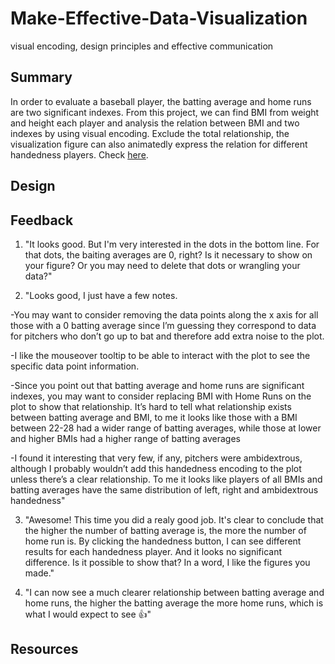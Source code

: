# Make-Effective-Data-Visualization
visual encoding, design principles and effective communication
## Summary
In order to evaluate a baseball player, the batting average and home runs are two significant indexes. From this project, we can find BMI from weight and height each player and analysis the relation between BMI and two indexes by using visual encoding. Exclude the total relationship, the visualization figure can also animatedly express the relation for different handedness players. Check [here](http://bl.ocks.org/limumu008/e3dc55768ee8971f73b2de044b2c2f70).
## Design

## Feedback
1. "It looks good. But I'm very interested in the dots in the bottom line. For that dots, the baiting averages are 0, right?
Is it necessary to show on your figure? Or you may need to delete that dots or wrangling your data?"

2. "Looks good, I just have a few notes.

-You may want to consider removing the data points along the x axis for all those with a 0 batting average since I’m guessing they correspond to data for pitchers who don’t go up to bat and therefore add extra noise to the plot.

-I like the mouseover tooltip to be able to interact with the plot to see the specific data point information.

-Since you point out that batting average and home runs are significant indexes, you may want to consider replacing BMI with Home Runs on the plot to show that relationship. It’s hard to tell what relationship exists between batting average and BMI, to me it looks like those with a BMI between 22-28 had a wider range of batting averages, while those at lower and higher BMIs had a higher range of batting averages

-I found it interesting that very few, if any, pitchers were ambidextrous, although I probably wouldn’t add this handedness encoding to the plot unless there’s a clear relationship. To me it looks like players of all BMIs and batting averages have the same distribution of left, right and ambidextrous handedness"

3. "Awesome! This time you did a realy good job. It's clear to conclude that the higher the number of batting average is, the more the number of home run is. By clicking the handedness button, I can see different results for each handedness player. And it looks no significant difference. Is it possible to show that? In a word, I like the figures you made." 

4. "I can now see a much clearer relationship between batting average and home runs, the higher the batting average the more home runs, which is what I would expect to see :+1:"
## Resources

